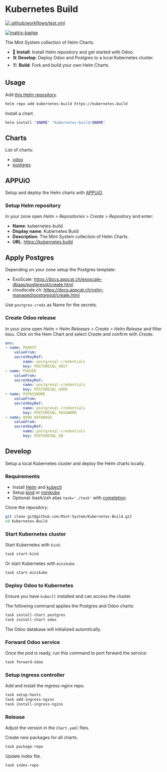 Kubernetes Build
===

[![.github/workflows/test.yml](https://github.com/Mint-System/Kubernetes-Build/actions/workflows/test.yml/badge.svg)](https://github.com/Mint-System/Kubernetes-Build/actions/workflows/test.yml)

[![matrix-badge](https://matrix.to/img/matrix-badge.svg)](https://matrix.to/#/#odoo-build:mint-system.ch)

The Mint System collection of Helm Charts.

* 🚀 **Install**: Install Helm repository and get started with Odoo.
* 🛠️ **Develop**: Deploy Odoo and Postgres to a local Kubernetes cluster.
* 🏗️ **Build**: Fork and build your own Helm Charts.

## Usage

Add [this Helm repository](/index.yaml).

```bash
helm repo add kubernetes-build https://kubernetes.build
```

Install a chart.

```bash
helm install "$NAME" "kubernetes-build/$NAME"
```

## Charts

List of charts:

* [odoo](/odoo/README.md)
* [postgres](/postgres/README.md)

## APPUiO

Setup and deploy the Helm charts with [APPUiO](https://portal.appuio.cloud/).

### Setup Helm repository

In your zone open *Helm > Repositories > Create > Repository* and enter:

* **Name**: kubernetes-build
* **Display name**: Kubernetes Build
* **Description**: The Mint System collection of Helm Charts.
* **URL**: <https://kubernetes.build>

## Apply Postgres

Depending on your zone setup the Postgres template:

* ExoScale: <https://docs.appcat.ch/exoscale-dbaas/postgresql/create.html>
* cloudscale.ch: <https://docs.appcat.ch/vshn-managed/postgresql/create.html>

Use `postgres-creds` as Name for the secrets.

### Create Odoo release

In your zone open *Helm > Helm Releases > Create > Helm Release* and filter `Odoo`. Click on the Hem Chart and select *Create* and confirm with *Create*.

```yml
env:
- name: PGHOST
    valueFrom:
    secretKeyRef:
        name: postgresql-credentials
        key: POSTGRESQL_HOST
- name: PGUSER
    valueFrom:
    secretKeyRef:
        name: postgresql-credentials
        key: POSTGRESQL_USER
- name: PGPASSWORD
    valueFrom:
    secretKeyRef:
        name: postgresql-credentials
        key: POSTGRESQL_PASSWORD
- name: ODOO_DATABASE
    valueFrom:
    secretKeyRef:
        name: postgresql-credentials
        key: POSTGRESQL_DB
```

## Develop

Setup a local Kubernetes cluster and deploy the Helm charts locally.

### Requirements

* Install [Helm](https://helm.sh/docs/intro/install/) and [kubectl](https://kubernetes.io/docs/tasks/tools/#kubectl) 
* Setup [kind](https://kind.sigs.k8s.io/) or [minikube](https://minikube.sigs.k8s.io/docs/)
* Optional: bash/zsh alias `task='./task'` with [completion](https://taskfile.build/#completion).

Clone the repository:

```bash
git clone git@github.com:Mint-System/Kubernetes-Build.git
cd Kubernetes-Build
```

### Start Kubernetes cluster

Start Kubernetes with `kind`.

```bash
task start-kind
```

Or start Kubernetes with `minikube`.

```bash
task start-minikube
```

### Deploy Odoo to Kubernetes

Ensure you have `kubectl` installed and can access the cluster.

The following command applies the Postgres and Odoo charts:

```bash
task install-chart postgres
task install-chart odoo
```

The Odoo database will initialized automtically.

### Forward Odoo service

Once the pod is ready, run this command to port forward the service:

```bash
task forward-odoo
```

### Setup ingress controller

Add and install the ingress-nginx repo.

```bash
task setup-hosts
task add-ingress-nginx
task install-ingress-nginx
```


### Release

Adjust the version in the `Chart.yaml` files.

Create new packages for all charts.

```bash
task package-repo
```

Update index file.

```bash
task index-repo
```
